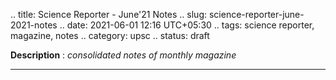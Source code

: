 .. title: Science Reporter - June'21 Notes
.. slug: science-reporter-june-2021-notes
.. date: 2021-06-01 12:16 UTC+05:30
.. tags: science reporter, magazine, notes
.. category: upsc
.. status: draft

**Description** : *consolidated notes of monthly magazine*

***
<!-- TEASER_END -->